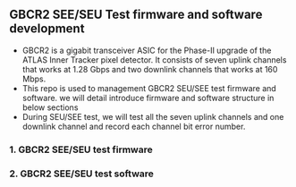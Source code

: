 ## GBCR2 SEE/SEU Test firmware and software development
  - GBCR2 is a gigabit transceiver ASIC for the Phase-II upgrade of the ATLAS Inner Tracker pixel detector. It consists of seven uplink channels that works at 1.28 Gbps and two downlink channels that works at 160 Mbps.
  - This repo is used to management GBCR2 SEU/SEE test firmware and software. we will detail introduce firmware and software structure in below sections 
  - During SEU/SEE test, we will test all the seven uplink channels and one downlink channel and record each channel bit error number.

### 1. GBCR2 SEE/SEU test firmware 

### 2. GBCR2 SEE/SEU test software
